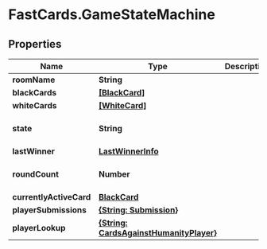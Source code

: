 # FastCards.GameStateMachine

## Properties

Name | Type | Description | Notes
------------ | ------------- | ------------- | -------------
**roomName** | **String** |  | 
**blackCards** | [**[BlackCard]**](BlackCard.md) |  | 
**whiteCards** | [**[WhiteCard]**](WhiteCard.md) |  | 
**state** | **String** |  | [optional] [default to &#39;STARTING&#39;]
**lastWinner** | [**LastWinnerInfo**](LastWinnerInfo.md) |  | [optional] 
**roundCount** | **Number** |  | [optional] [default to 0]
**currentlyActiveCard** | [**BlackCard**](BlackCard.md) |  | [optional] 
**playerSubmissions** | [**{String: Submission}**](Submission.md) |  | [optional] 
**playerLookup** | [**{String: CardsAgainstHumanityPlayer}**](CardsAgainstHumanityPlayer.md) |  | [optional] 


